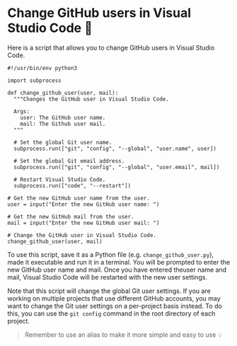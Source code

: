 # Change GitHub users in Visual Studio Code 👥
Here is a script that allows you to change GitHub users in Visual Studio Code.

```
#!/usr/bin/env python3

import subprocess

def change_github_user(user, mail):
  """Changes the GitHub user in Visual Studio Code.

  Args:
    user: The GitHub user name.
    mail: The Github user mail. 
  """

  # Set the global Git user name.
  subprocess.run(["git", "config", "--global", "user.name", user])

  # Set the global Git email address.
  subprocess.run(["git", "config", "--global", "user.email", mail])

  # Restart Visual Studio Code.
  subprocess.run(["code", "--restart"])

# Get the new GitHub user name from the user.
user = input("Enter the new GitHub user name: ")

# Get the new GitHub mail from the user.
mail = input("Enter the new GitHub user mail: ")

# Change the GitHub user in Visual Studio Code.
change_github_user(user, mail)
```

To use this script, save it as a Python file (e.g. `change_github_user.py`), made it executable and run it in a terminal. You will be prompted to enter the new GitHub user name and mail. Once you have entered theuser name and mail, Visual Studio Code will be restarted with the new user settings.

Note that this script will change the global Git user settings. If you are working on multiple projects that use different GitHub accounts, you may want to change the Git user settings on a per-project basis instead. To do this, you can use the `git config` command in the root directory of each project.

> Remember to use an alias to make it more simple and easy to use 💡
